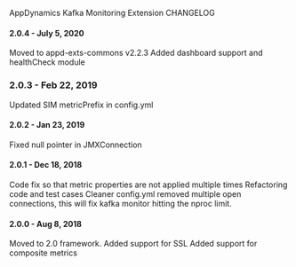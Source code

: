 AppDynamics Kafka Monitoring Extension CHANGELOG

#### 2.0.4 - July 5, 2020
Moved to appd-exts-commons v2.2.3
Added dashboard support and healthCheck module

### 2.0.3 - Feb 22, 2019
Updated SIM metricPrefix in config.yml
#### 2.0.2 - Jan 23, 2019
Fixed null pointer in JMXConnection
#### 2.0.1 - Dec 18, 2018
Code fix so that metric properties are not applied multiple times
Refactoring code and test cases
Cleaner config.yml
removed multiple open connections, this will fix kafka monitor hitting the nproc limit.
#### 2.0.0 - Aug 8, 2018
Moved to 2.0 framework.
Added support for SSL
Added support for composite metrics